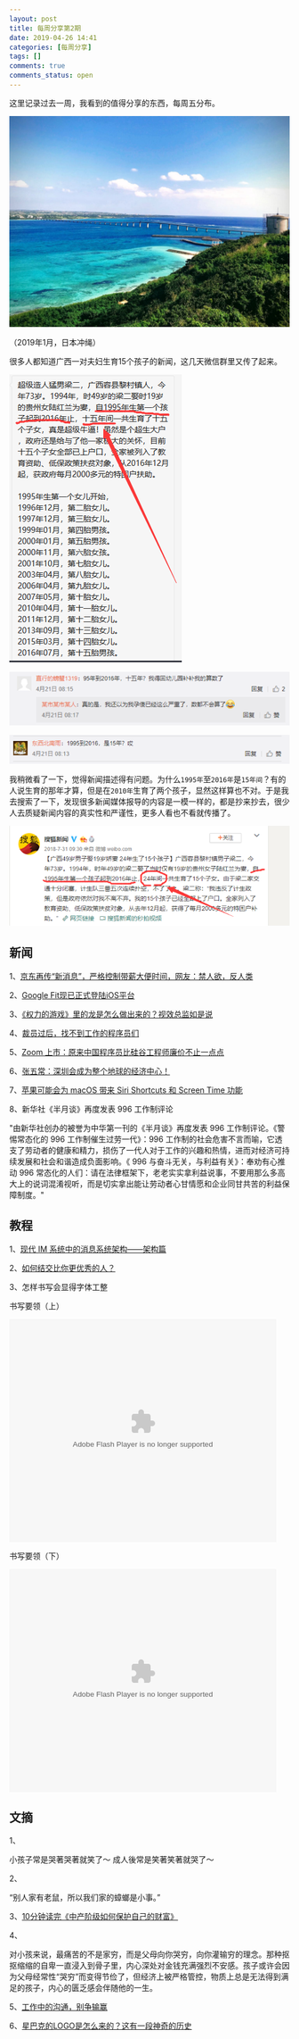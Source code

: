 ```yaml
---
layout: post
title: 每周分享第2期
date: 2019-04-26 14:41
categories: [每周分享]
tags: []
comments: true
comments_status: open
---
```


这里记录过去一周，我看到的值得分享的东西，每周五分布。

![](/assets/20190426/chongshen.jpg)

（2019年1月，日本冲绳）

很多人都知道广西一对夫妇生育15个孩子的新闻，这几天微信群里又传了起来。

![](/assets/20190426/luanchuan.png)

![](/assets/20190426/gengzheng.png)

![](/assets/20190426/gengzheng2.png)

我稍微看了一下，觉得新闻描述得有问题。为什么`1995年`至`2016年`是`15年间`？有的人说生育的那年才算，但是在`2010年`生育了两个孩子，显然这样算也不对。于是我去搜索了一下，发现很多新闻媒体报导的内容是一模一样的，都是抄来抄去，很少人去质疑新闻内容的真实性和严谨性，更多人看也不看就传播了。

![](/assets/20190426/souhu.png)

## 新闻

1、[京东再传“新消息”，严格控制带薪大便时间，网友：禁人欲，反人类](https://mparticle.uc.cn/article.html?uc_param_str=frdnsnpfvecpntnwprdssskt&btifl=100&app=uc-iflow&title_type=1&wm_id=a698ac5b0767451ea254035f6206d968&wm_cid=284045423556692992&pagetype=share&client=&uc_share_depth=1)

2、[Google Fit现已正式登陆iOS平台](https://www.cnbeta.com/articles/tech/840981.htm)

3、[《权力的游戏》里的龙是怎么做出来的？视效总监如是说](https://www.ifanr.com/1204044)

4、[裁员过后，找不到工作的程序员们](https://www.infoq.cn/article/9s0Bh758zMV-Gh791JI8)

5、[Zoom 上市：原来中国程序员比硅谷工程师廉价不止一点点](https://www.infoq.cn/article/bODiKECkU-NuMAOd94zL)

6、[张五常：深圳会成为整个地球的经济中心！](https://wallstreetcn.com/articles/3515110)

7、[苹果可能会为 macOS 带来 Siri Shortcuts 和 Screen Time 功能](https://cn.engadget.com/2019/04/20/apple-macos-update-siri-shortcuts-screen-time-wwdc/)

8、新华社《半月谈》再度发表 996 工作制评论

"由新华社创办的被誉为中华第一刊的《半月谈》再度发表 996 工作制评论。《警惕常态化的 996 工作制催生过劳一代》：996 工作制的社会危害不言而喻，它透支了劳动者的健康和精力，损伤了一代人对于工作的兴趣和热情，进而对经济可持续发展和社会和谐造成负面影响。《 996 与奋斗无关，与利益有关》：奉劝有心推动 996 常态化的人们：请在法律框架下，老老实实拿利益说事，不要用那么多高大上的说词混淆视听，而是切实拿出能让劳动者心甘情愿和企业同甘共苦的利益保障制度。"

## 教程

1、[现代 IM 系统中的消息系统架构——架构篇](https://www.infoq.cn/article/yPB3Y2lv-DsFtRr5Cguv)

2、[如何结交比你更优秀的人？](https://36kr.com/p/5186485?ktm_source=feed)

3、怎样书写会显得字体工整

书写要领（上）
	
<embed src='http://player.youku.com/player.php/sid/XNDE2MDMzNjY3Mg==/v.swf' allowFullScreen='true' quality='high' width='480' height='400' align='middle' allowScriptAccess='always' type='application/x-shockwave-flash'></embed>
	
书写要领（下）
	
<embed src='http://player.youku.com/player.php/sid/XNDE2MDMzNzg3Ng==/v.swf' allowFullScreen='true' quality='high' width='480' height='400' align='middle' allowScriptAccess='always' type='application/x-shockwave-flash'></embed>

## 文摘

1、

小孩子常是哭著哭著就笑了～
成人後常是笑著笑著就哭了～

2、

“别人家有老鼠，所以我们家的蟑螂是小事。”

3、[10分钟读完《中产阶级如何保护自己的财富》](https://mp.weixin.qq.com/s/dKFA9xGp2j7A_Sezrx7DIA)

4、

对小孩来说，最痛苦的不是家穷，而是父母向你哭穷，向你灌输穷的理念。那种抠抠缩缩的自卑一直浸入到骨子里，内心深处对金钱充满强烈不安感。孩子或许会因为父母经常性“哭穷”而变得节俭了，但经济上被严格管控，物质上总是无法得到满足的孩子，内心的匮乏感会伴随他的一生。

5、[工作中的沟通，别争输赢](https://36kr.com/p/5196075?ktm_source=feed)

6、[星巴克的LOGO是怎么来的？这有一段神奇的历史](https://36kr.com/p/5194054?ktm_source=feed)